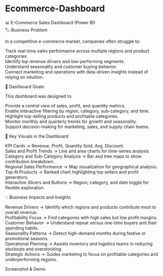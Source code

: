 # Ecommerce-Dashboard
📊 E-Commerce Sales Dashboard (Power BI)  
🏷️ Business Problem

In a competitive e-commerce market, companies often struggle to:

Track real-time sales performance across multiple regions and product categories.  
Identify top revenue drivers and low-performing segments.  
Understand seasonality and customer buying behavior.  
Connect marketing and operations with data-driven insights instead of relying on intuition.  

🎯 Dashboard Goals

This dashboard was designed to:

Provide a central view of sales, profit, and quantity metrics.  
Enable interactive filtering by region, category, sub-category, and time.  
Highlight top-selling products and profitable categories.  
Monitor monthly and quarterly trends for growth and seasonality.  
Support decision-making for marketing, sales, and supply chain teams.  

📌 Key Visuals in the Dashboard

KPI Cards → Revenue, Profit, Quantity Sold, Avg. Discount.  
Sales and Profit Trends → Line and area charts for time-series analysis.  
Category and Sub-Category Analysis → Bar and tree maps to show contribution breakdown.  
Regional Sales Performance → Map visualization for geographical analysis.  
Top-N Products → Ranked chart highlighting top sellers and profit generators.  
Interactive Slicers and Buttons → Region, category, and date toggle for flexible exploration.  

💡 Business Impacts and Insights

Revenue Drivers → Identify which regions and products contribute most to overall revenue.  
Profitability Focus → Find categories with high sales but low profit margins.  
Customer Behavior → Understand repeat versus one-time buyers and their spending habits.  
Seasonality Patterns → Detect high-demand months during festive or promotional seasons.  
Operational Planning → Assists inventory and logistics teams in reducing stockouts and overstocking.  
Strategic Actions → Guides marketing to focus on profitable categories and underperforming regions.  

Screenshot & Demo
